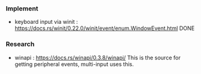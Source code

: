 









### Implement





- keyboard input via winit : https://docs.rs/winit/0.22.0/winit/event/enum.WindowEvent.html
    DONE






### Research

- winapi : https://docs.rs/winapi/0.3.8/winapi/
    This is the source for getting peripheral events, multi-input uses this.
